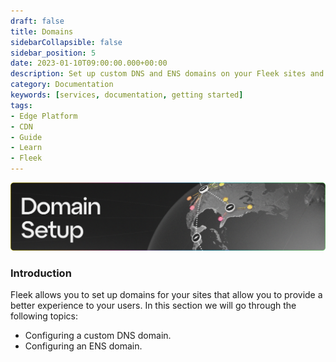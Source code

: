 ```yaml
---
draft: false
title: Domains 
sidebarCollapsible: false
sidebar_position: 5
date: 2023-01-10T09:00:00.000+00:00
description: Set up custom DNS and ENS domains on your Fleek sites and provide both regular and decentralized access points to your projects.
category: Documentation
keywords: [services, documentation, getting started]
tags:
- Edge Platform
- CDN
- Guide
- Learn
- Fleek
---
```


![](../images/domainsetup.png)

### Introduction

Fleek allows you to set up domains for your sites that allow you to provide a better experience to your users. In this section we will go through the following topics:

- Configuring a custom DNS domain.
- Configuring an ENS domain.
